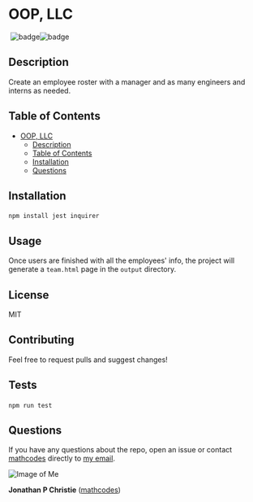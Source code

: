 
# OOP, LLC
​
![badge](https://img.shields.io/badge/License-jest-orange)![badge](https://img.shields.io/badge/License-inquirer-blue)
​
## Description
Create an employee roster with a manager and as many engineers and interns as needed.
​
## Table of Contents
- [OOP, LLC](#oop-llc)
  - [Description](#description)
  - [Table of Contents](#table-of-contents)
  - [Installation](#installation)
  - [Questions](#questions)
 
## Installation
``` npm install jest inquirer ``` 
​
## Usage
Once users are finished with all the employees' info, the project will generate a `team.html` page in the `output` directory.
​
## License
MIT
​
## Contributing
Feel free to request pulls and suggest changes!
​
## Tests
``` npm run test ```
​
## Questions
If you have any questions about the repo, open an issue or contact [mathcodes](https://github.com/mathcodes) directly to <a href="mailto:jonpchristie@gmail.com">my email</a>.



![Image of Me](https://avatars0.githubusercontent.com/u/17928947?v=4)

__Jonathan P Christie__ ([mathcodes](https://github.com/mathcodes))
